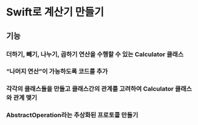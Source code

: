 # Swift로 계산기 만들기


## 기능
### 더하기, 빼기, 나누기, 곱하기 연산을 수행할 수 있는 Calculator 클래스
### “나머지 연산”이 가능하도록 코드를 추가
### 각각의 클래스들을 만들고 클래스간의 관계를 고려하여 Calculator 클래스와 관계 맺기
### AbstractOperation라는 추상화된 프로토콜 만들기 
